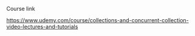 Course link

https://www.udemy.com/course/collections-and-concurrent-collection-video-lectures-and-tutorials
